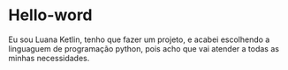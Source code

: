 # Hello-word
Eu sou Luana Ketlin, tenho que fazer um projeto, e acabei escolhendo a linguaguem de programação python, pois acho que vai atender a todas as minhas necessidades.
